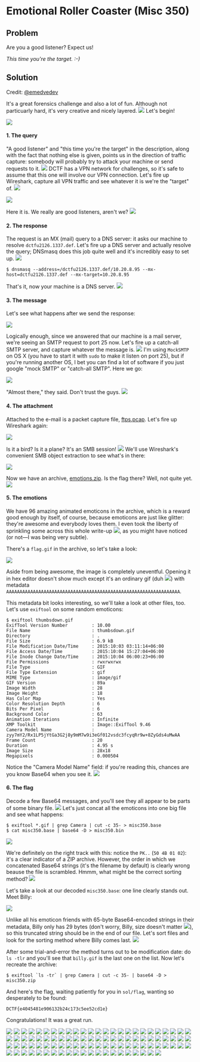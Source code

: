 # Emotional Roller Coaster (Misc 350)

## Problem

Are you a good listener? Expect us!

_This time you're the target. :-)_

## Solution

Credit: [@emedvedev](https://github.com/emedvedev)

It's a great forensics challenge and also a lot of fun. Although not particuarly hard, it's very creative and nicely layered. ![](emotions/hiro.gif?raw=true) Let's begin!

![](emotions/goodluck.gif?raw=true)

#### 1. The query

"A good listener" and "this time you're the target" in the description, along with the fact that nothing else is given, points us in the direction of traffic capture: somebody will probably try to attack your machine or send requests to it. ![](emotions/idea.gif?raw=true) DCTF has a VPN network for challenges, so it's safe to assume that this one will involve our VPN connection. Let's fire up Wireshark, capture all VPN traffic and see whatever it is we're the "target" of. ![](emotions/nerd.gif?raw=true)

![](wireshark1.png?raw=true)

Here it is. We really are good listeners, aren't we? ![](emotions/donttellanyone.gif?raw=true)

#### 2. The response

The request is an MX (mail) query to a DNS server: it asks our machine to resolve `dctfu2126.1337.def`. Let's fire up a DNS server and actually resolve the query; DNSmasq does this job quite well and it's incredibly easy to set up. ![](emotions/dancing.gif?raw=true)

```
$ dnsmasq --address=/dctfu2126.1337.def/10.20.8.95 --mx-host=dctfu2126.1337.def --mx-target=10.20.8.95
```

That's it, now your machine is a DNS server. ![](emotions/cool.gif?raw=true)

#### 3. The message

Let's see what happens after we send the response:

![](wireshark2.png?raw=true)

Logically enough, since we answered that our machine is a mail server, we're seeing an SMTP request to port 25 now. Let's fire up a catch-all SMTP server, and capture whatever the message is. ![](emotions/bringiton.gif?raw=true) I'm using `MockSMTP` on OS X (you have to start it with `sudo` to make it listen on port 25), but if you're running another OS, I bet you can find a lot of software if you just google "mock SMTP" or "catch-all SMTP". Here we go:

![](mocksmtp1.png?raw=true)

"Almost there," they said. Don't trust the guys. ![](emotions/angry.gif?raw=true)

#### 4. The attachment

Attached to the e-mail is a packet capture file, [ftps.pcap](ftps.pcap). Let's fire up Wireshark again:

![](wireshark3.png?raw=true)

Is it a bird? Is it a plane? It's an SMB session! ![](emotions/biggrin.gif?raw=true) We'll use Wireshark's convenient SMB object extraction to see what's in there:

![](wireshark4.png?raw=true)

Now we have an archive, [emotions.zip](emotions.zip). Is the flag there? Well, not quite yet. ![](emotions/idontknow.gif?raw=true)

#### 5. The emotions

We have 96 amazing animated emoticons in the archive, which is a reward good enough by itself, of course, because emoticons are just like glitter: they're awesome and everybody loves them. I even took the liberty of sprinkling some across this whole write-up ![](emotions/blushing.gif?raw=true), as you might have noticed (or not—I was being very subtle).

There's a `flag.gif` in the archive, so let's take a look:

![](emotions/flag.gif?raw=true)

Aside from being awesome, the image is completely uneventful. Opening it in hex editor doesn't show much except it's an ordinary gif (duh ![](emotions/straightface.gif?raw=true)) with metadata `AAAAAAAAAAAAAAAAAAAAAAAAAAAAAAAAAAAAAAAAAAAAAAAAAAAAAAAAAAAAAAAAA`.

This metadata bit looks interesting, so we'll take a look at other files, too. Let's use `exiftool` on some random emoticons:

```
$ exiftool thumbsdown.gif
ExifTool Version Number         : 10.00
File Name                       : thumbsdown.gif
Directory                       : .
File Size                       : 6.9 kB
File Modification Date/Time     : 2015:10:03 03:11:14+06:00
File Access Date/Time           : 2015:10:04 15:27:04+06:00
File Inode Change Date/Time     : 2015:10:04 06:00:23+06:00
File Permissions                : rwxrwxrwx
File Type                       : GIF
File Type Extension             : gif
MIME Type                       : image/gif
GIF Version                     : 89a
Image Width                     : 28
Image Height                    : 18
Has Color Map                   : Yes
Color Resolution Depth          : 6
Bits Per Pixel                  : 6
Background Color                : 63
Animation Iterations            : Infinite
XMP Toolkit                     : Image::ExifTool 9.46
Camera Model Name               : zyy7mY2/Rx1LP5jYtGa3G2j8y9mM7w9i3eGf012vsdc3fcyqRr9w+8ZyGds4uMwAA
Frame Count                     : 20
Duration                        : 4.95 s
Image Size                      : 28x18
Megapixels                      : 0.000504
```

Notice the "Camera Model Name" field: if you're reading this, chances are you know Base64 when you see it. ![](emotions/raisedeyebrow.gif?raw=true)

#### 6. The flag

Decode a few Base64 messages, and you'll see they all appear to be parts of some binary file. ![](emotions/thinking.gif?raw=true) Let's just concat all the emoticons into one big file and see what happens:

```
$ exiftool *.gif | grep Camera | cut -c 35- > misc350.base
$ cat misc350.base | base64 -D > misc350.bin
```

![](hex1.png?raw=true)

We're definitely on the right track with this: notice the `PK..` (`50 4B 01 02`): it's a clear indicator of a ZIP archive. However, the order in which we concatenated Base64 strings (it's the filename by default) is clearly wrong beause the file is scrambled. Hmmm, what might be the correct sorting method? ![](emotions/silly.gif?raw=true)

Let's take a look at our decoded `misc350.base`: one line clearly stands out. Meet Billy:

![](emotions/billy.gif?raw=true)

Unlike all his emoticon friends with 65-byte Base64-encoded strings in their metadata, Billy only has 29 bytes (don't worry, Billy, size doesn't matter ![](emotions/heehee.gif?raw=true)), so this truncated string should be in the end of our file. Let's sort files and look for the sorting method where Billy comes last. ![](emotions/winking.gif?raw=true)

After some trial-and-error the method turns out to be modification date: do `ls -tlr` and you'll see that `billy.gif` is the last one on the list. Now let's recreate the archive:

```
$ exiftool `ls -tr` | grep Camera | cut -c 35- | base64 -D > misc350.zip
```

And here's the flag, waiting patiently for you in `sol/flag`, wanting so desperately to be found:

```
DCTF{e4045481e906132b24c173c5ee52cd1e}
```

Congratulations! It was a great run.

![](alien.gif)
![](angel.gif)
![](angry.gif)
![](applause.gif)
![](april.gif)
![](atwitsend.gif)
![](battingeyelashes.gif)
![](bee.gif)
![](biggrin.gif)
![](bighug.gif)
![](billy.gif)
![](blushing.gif)
![](bringiton.gif)
![](brokenheart.gif)
![](bug.gif)
![](callme.gif)
![](chatterbox.gif)
![](chicken.gif)
![](clown.gif)
![](coffee.gif)
![](confused.gif)
![](cool.gif)
![](cow.gif)
![](cowboy.gif)
![](cry.gif)
![](dancing.gif)
![](daydreaming.gif)
![](devil.gif)
![](doh.gif)
![](donttellanyone.gif)
![](drooling.gif)
![](feelingbeatup.gif)
![](flag.gif)
![](frustrated.gif)
![](goodluck.gif)
![](happy.gif)
![](heehee.gif)
![](hiro.gif)
![](hurryup.gif)
![](hypnotized.gif)
![](idea.gif)
![](idontknow.gif)
![](kiss.gif)
![](laughing.gif)
![](liar.gif)
![](loser.gif)
![](lovestruck.gif)
![](moneyeyes.gif)
![](monkey.gif)
![](nailbiting.gif)
![](nerd.gif)
![](notlistening.gif)
![](nottalking.gif)
![](notworthy.gif)
![](noxxx.gif)
![](ohgoon.gif)
![](onthephone.gif)
![](party.gif)
![](peacesign.gif)
![](phbbbbt.gif)
![](pig.gif)
![](praying.gif)
![](pumpkin.gif)
![](puppydogeyes.gif)
![](raisedeyebrow.gif)
![](rockon.gif)
![](rollingeyes.gif)
![](rollingonthefloor.gif)
![](rose.gif)
![](sad.gif)
![](shameonyou.gif)
![](sick.gif)
![](sigh.gif)
![](silly.gif)
![](skull.gif)
![](sleepy.gif)
![](smug.gif)
![](star.gif)
![](straightface.gif)
![](surprise.gif)
![](talktothehand.gif)
![](thinking.gif)
![](thumbsdown.gif)
![](thumbsup.gif)
![](timeout.gif)
![](tongue.gif)
![](waiting.gif)
![](wasntme.gif)
![](wave.gif)
![](whew.gif)
![](whistling.gif)
![](whistling2.gif)
![](winking.gif)
![](worried.gif)
![](yawn.gif)
![](yinyang.gif)
